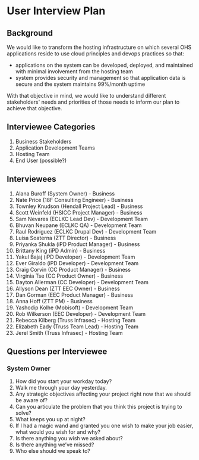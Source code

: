 # User Interview Plan

## Background
We would like to transform the hosting infrastructure on which several OHS applications reside to use cloud principles and devops practices so that:
* applications on the system can be developed, deployed, and maintained with minimal involvement from the hosting team
* system provides security and management so that application data is secure and the system maintains 99%/month uptime

With that objective in mind, we would like to understand different stakeholders' needs and priorities of those needs to inform our plan to achieve that objective.

## Interviewee Categories
1. Business Stakeholders
2. Application Development Teams
3. Hosting Team
4. End User (possible?)

## Interviewees
1. Alana Buroff (System Owner) - Business
2. Nate Price (18F Consulting Engineer) - Business
3. Townley Knudson (Hendall Project Lead) - Business
4. Scott Weinfeld (HSICC Project Manager) - Business
5. Sam Nevares (ECLKC Lead Dev) - Development Team
6. Bhuvan Neupane (ECLKC QA) - Development Team
7. Raul Rodriguez (ECLKC Drupal Dev) - Development Team
8. Luisa Soaterna (ZTT Director) - Business
9. Priyanka Shukla (iPD Product Manager) - Business
10. Brittany King (iPD Admin) - Business
11. Yakul Bajaj (iPD Developer) - Development Team
12. Ever Giraldo (iPD Developer) - Development Team
13. Craig Corvin (CC Product Manager) - Business
14. Virginia Tse (CC Product Owner) - Business
15. Dayton Allerman (CC Developer) - Development Team 
16. Allyson Dean (ZTT EEC Owner) - Business
17. Dan Gorman (EEC Product Manager) - Business
18. Anna Hoff (ZTT PM) - Business
19. Yashodip Kolhe (Mobisoft) - Development Team
20. Rob Wilkerson (EEC Developer) - Development Team
21. Rebecca Kilberg (Truss Infrasec) - Hosting Team
22. Elizabeth Eady (Truss Team Lead) - Hosting Team
23. Jerel Smith (Truss Infrasec) - Hosting Team

## Questions per Interviewee
### System Owner
1. How did you start your workday today?
2. Walk me through your day yesterday.
3. Any strategic objectives affecting your project right now that we should be aware of?
4. Can you articulate the problem that you think this project is trying to solve?
5. What keeps you up at night?
6. If I had a magic wand and granted you one wish to make your job easier, what would you wish for and why?
7. Is there anything you wish we asked about?
8. Is there anything we’ve missed?
9. Who else should we speak to?

